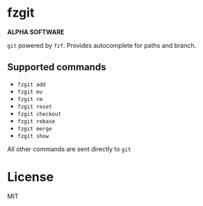 # fzgit

**ALPHA SOFTWARE**

`git` powered by `fzf`. Provides autocomplete for paths and branch.

## Supported commands

- `fzgit add`
- `fzgit mv`
- `fzgit rm`
- `fzgit reset`
- `fzgit checkout`
- `fzgit rebase`
- `fzgit merge`
- `fzgit show`

All other commands are sent directly to `git`

# License

MIT
